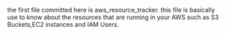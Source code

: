 the first file committed here is aws_resource_tracker.
this file is basically use to know about the resources that are running in your AWS such as S3 Buckets,EC2 instances and IAM Users.
